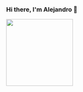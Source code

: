 ### Hi there,  I'm Alejandro 👋

<img height="180em" src="https://github-readme-stats.vercel.app/api?username=jandronv&show_icons=true&hide_border=true&&count_private=true&include_all_commits=true" />

<!--
**jandronv/jandronv** is a ✨ _special_ ✨ repository because its `README.md` (this file) appears on your GitHub profile.

Here are some ideas to get you started:

- 🔭 I’m currently working on ...
- 🌱 I’m currently learning ...
- 👯 I’m looking to collaborate on ...
- 🤔 I’m looking for help with ...
- 💬 Ask me about ...
- 📫 How to reach me: ...
- 😄 Pronouns: ...
- ⚡ Fun fact: ...
-->
